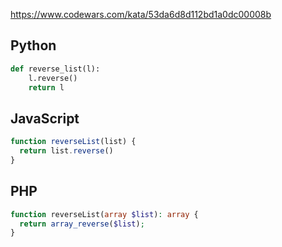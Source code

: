 https://www.codewars.com/kata/53da6d8d112bd1a0dc00008b

## Python
```python
def reverse_list(l):
    l.reverse()
    return l
```

## JavaScript
```js
function reverseList(list) {
  return list.reverse()
}
```

## PHP
```php
function reverseList(array $list): array {
  return array_reverse($list);
}
```